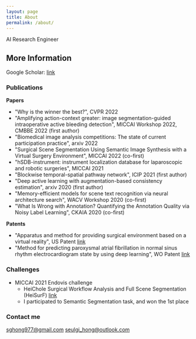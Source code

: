 ```yaml
---
layout: page
title: About
permalink: /about/
---
```


AI Research Engineer

## More Information
Google Scholar: [link](https://scholar.google.com/citations?view_op=list_works&hl=en&hl=en&user=0kh6CPgAAAAJ)

### Publications

**Papers**
- "Why is the winner the best?", CVPR 2022
- "Amplifying action-context greater: image segmentation-guided intraoperative active bleeding detection", MICCAI Workshop 2022, CMBBE 2022 (first author)
- "Biomedical image analysis competitions: The state of current participation practice", arxiv 2022
- "Surgical Scene Segmentation Using Semantic Image Synthesis with a Virtual Surgery Environment", MICCAI 2022 (co-first)
- "hSDB-instrument: instrument localization database for laparoscopic and robotic surgeries", MICCAI 2021
- "Blockwise temporal-spatial pathway network", ICIP 2021 (first author)
- "Deep active learning with augmentation-based consistency estimation", arxiv 2020 (first author)
- "Memory-efficient models for scene text recognition via neural architecture search", WACV Workshop 2020 (co-first)
- "What Is Wrong with Annotation? Quantifying the Annotation Quality via Noisy Label Learning", CKAIA 2020 (co-first)

**Patents**
- "Apparatus and method for providing surgical environment based on a virtual reality", US Patent [link](https://patents.google.com/patent/US20220273393A1/en)
- "Method for predicting paroxysmal atrial fibrillation in normal sinus rhythm electrocardiogram state by using deep learning", WO Patent [link](https://patentscope.wipo.int/search/en/detail.jsf?docId=WO2020141807)

### Challenges
- MICCAI 2021 Endovis challenge
  - HeiChole Surgical Workflow Analysis and Full Scene Segmentation (HeiSurF) [link](https://www.synapse.org/#!Synapse:syn25101790/wiki/608819)
  - I participated to Semantic Segmentation task, and won the 1st place


### Contact me

[sghong977@gmail.com](mailto:sghong977@gmail.com)
[seulgi_hong@outlook.com](mailto:seulgi_hong@outlook.com)
